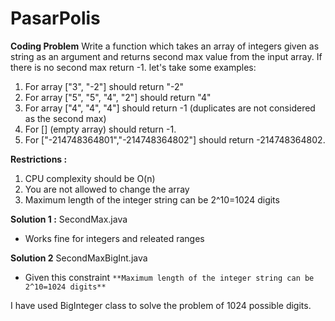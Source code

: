 # PasarPolis

**Coding Problem**
Write a function which takes an array of integers given as string as an argument and returns second max value from the input array. If there is no second max return -1. let's take some examples:

 1. For array ["3", "-2"] should return "-2"
 2. For array ["5", "5", "4", "2"] should return "4"
 3. For array ["4", "4", "4"] should return -1 (duplicates are not considered as the second max)
 4. For [] (empty array) should return -1.
 5. For ["-214748364801","-214748364802"] should return -214748364802.    

 
**Restrictions :**
1. CPU complexity should be O(n)
2. You are not allowed to change the array
3. Maximum length of the integer string can be 2^10=1024 digits

**Solution 1 :**
SecondMax.java
- Works fine for integers and releated ranges

**Solution 2**
SecondMaxBigInt.java
- Given this constraint ``` **Maximum length of the integer string can be 2^10=1024 digits** ```

I have used BigInteger class to solve the problem of 1024 possible digits. 
